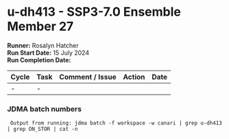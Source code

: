 # u-dh413 - SSP3-7.0 Ensemble Member 27

**Runner:** Rosalyn Hatcher     
**Run Start Date:**  15 July 2024  
**Run Completion Date:** 

| Cycle | Task | Comment / Issue | Action | Date |
| ---   | ---  | ---             | ---    | ---  |
| -     | -    |  |  |  |

### JDMA batch numbers
```
 Output from running: jdma batch -f workspace -w canari | grep u-dh413 | grep ON_STOR | cat -n
```
